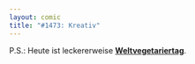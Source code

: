 ```yaml
---
layout: comic
title: "#1473: Kreativ"
---
```


P.S.: 
Heute ist leckererweise <a href="http://www.fonflatter.de/kalender"><strong>Weltvegetariertag</strong></a>.
